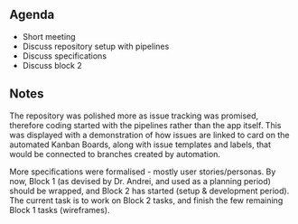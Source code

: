 ## Agenda

* Short meeting
* Discuss repository setup with pipelines
* Discuss specifications
* Discuss block 2

## Notes

The repository was polished more as issue tracking was promised, therefore coding started with the pipelines rather than the app itself. This was displayed with a demonstration of how issues are linked to card on the automated Kanban Boards, along with issue templates and labels, that would be connected to branches created by automation.

More specifications were formalised - mostly user stories/personas. By now, Block 1 (as devised by Dr. Andrei, and used as a planning period) should be wrapped, and Block 2 has started (setup & development period). The current task is to work on Block 2 tasks, and finish the few remaining Block 1 tasks (wireframes).